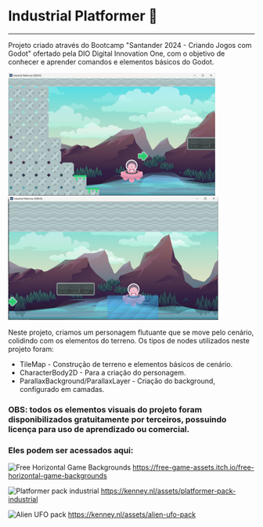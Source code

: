 # Industrial Platformer &#x1F916;

<hr>

Projeto criado através do Bootcamp "Santander 2024 - Criando Jogos com Godot" ofertado pela DIO Digital Innovation One,
com o objetivo de conhecer e aprender comandos e elementos básicos do Godot.
<br>

<img src="img/Captura de Tela (187).png" height="250">
<img src="img/Captura de Tela (186).png" height="250">

<br>

Neste projeto, criamos um personagem flutuante que se move pelo cenário, colidindo com os elementos do terreno.
Os tipos de nodes utilizados neste projeto foram:

- TileMap - Construção de terreno e elementos básicos de cenário.
- CharacterBody2D - Para a criação do personagem.
- ParallaxBackground/ParallaxLayer - Criação do background, configurado em camadas.

### OBS: todos os elementos visuais do projeto foram disponibilizados gratuitamente por terceiros, possuindo licença para uso de aprendizado ou comercial.

### Eles podem ser acessados aqui:

![Free Horizontal Game Backgrounds](https://img.itch.zone/aW1hZ2UvMTg0NDg0Lzg2MzE0NS5qcGc=/347x500/AT6pq8.jpg)
https://free-game-assets.itch.io/free-horizontal-game-backgrounds

![Platformer pack industrial](https://kenney.nl/media/pages/assets/platformer-pack-industrial/0279181838-1677696004/sample.png)
https://kenney.nl/assets/platformer-pack-industrial

![Alien UFO pack](https://kenney.nl/media/pages/assets/alien-ufo-pack/55bf456ec2-1677667394/sample.png)
https://kenney.nl/assets/alien-ufo-pack
